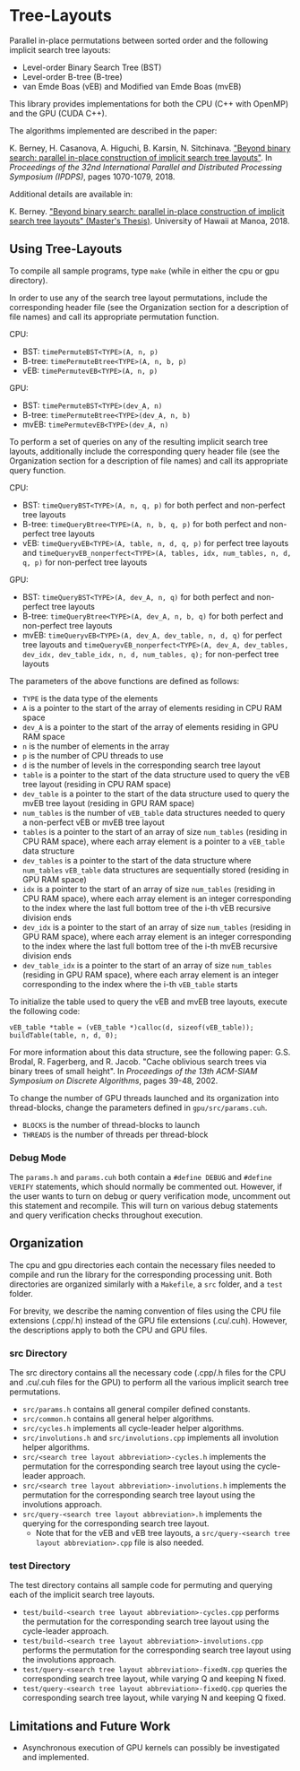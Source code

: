 # Tree-Layouts
Parallel in-place permutations between sorted order and the following implicit search tree layouts:
* Level-order Binary Search Tree (BST)
* Level-order B-tree (B-tree)
* van Emde Boas (vEB) and Modified van Emde Boas (mvEB)

This library provides implementations for both the CPU (C++ with OpenMP) and the GPU (CUDA C++).

The algorithms implemented are described in the paper:

K. Berney, H. Casanova, A. Higuchi, B. Karsin, N. Sitchinava. ["Beyond binary search: parallel in-place construction of implicit search tree layouts"](http://www2.hawaii.edu/~berneyk/publications/18-ipdps.pdf). In *Proceedings of the 32nd International Parallel and Distributed Processing Symposium (IPDPS)*, pages 1070-1079, 2018.

Additional details are available in:

K. Berney. ["Beyond binary search: parallel in-place construction of implicit search tree layouts" (Master's Thesis)](http://www2.hawaii.edu/~berneyk/publications/thesis.pdf). University of Hawaii at Manoa, 2018.




## Using Tree-Layouts

To compile all sample programs, type `make` (while in either the cpu or gpu directory).

In order to use any of the search tree layout permutations, include the corresponding header file (see the Organization section for a description of file names) and call its appropriate permutation function.

CPU:
* BST: `timePermuteBST<TYPE>(A, n, p)`
* B-tree: `timePermuteBtree<TYPE>(A, n, b, p)`
* vEB: `timePermutevEB<TYPE>(A, n, p)`

GPU:
* BST: `timePermuteBST<TYPE>(dev_A, n)`
* B-tree: `timePermuteBtree<TYPE>(dev_A, n, b)`
* mvEB: `timePermutevEB<TYPE>(dev_A, n)`

To perform a set of queries on any of the resulting implicit search tree layouts, additionally include the corresponding query header file (see the Organization section for a description of file names) and call its appropriate query function.

CPU:
* BST: `timeQueryBST<TYPE>(A, n, q, p)` for both perfect and non-perfect tree layouts
* B-tree: `timeQueryBtree<TYPE>(A, n, b, q, p)` for both perfect and non-perfect tree layouts
* vEB: `timeQueryvEB<TYPE>(A, table, n, d, q, p)` for perfect tree layouts and `timeQueryvEB_nonperfect<TYPE>(A, tables, idx, num_tables, n, d, q, p)` for non-perfect tree layouts

GPU:
* BST: `timeQueryBST<TYPE>(A, dev_A, n, q)` for both perfect and non-perfect tree layouts
* B-tree: `timeQueryBtree<TYPE>(A, dev_A, n, b, q)` for both perfect and non-perfect tree layouts
* mvEB: `timeQueryvEB<TYPE>(A, dev_A, dev_table, n, d, q)` for perfect tree layouts and `timeQueryvEB_nonperfect<TYPE>(A, dev_A, dev_tables, dev_idx, dev_table_idx, n, d, num_tables, q);` for non-perfect tree layouts

The parameters of the above functions are defined as follows:
* `TYPE` is the data type of the elements
* `A` is a pointer to the start of the array of elements residing in CPU RAM space
* `dev_A` is a pointer to the start of the array of elements residing in GPU RAM space
* `n` is the number of elements in the array
* `p` is the number of CPU threads to use
* `d` is the number of levels in the corresponding search tree layout
* `table` is a pointer to the start of the data structure used to query the vEB tree layout (residing in CPU RAM space)
* `dev_table` is a pointer to the start of the data structure used to query the mvEB tree layout (residing in GPU RAM space)
* `num_tables` is the number of `vEB_table` data structures needed to query a non-perfect vEB or mvEB tree layout
* `tables` is a pointer to the start of an array of size `num_tables` (residing in CPU RAM space), where each array element is a pointer to a `vEB_table` data structure
* `dev_tables` is a pointer to the start of the data structure where `num_tables` `vEB_table` data structures are sequentially stored (residing in GPU RAM space)
* `idx` is a pointer to the start of an array of size `num_tables` (residing in CPU RAM space), where each array element is an integer corresponding to the index where the last full bottom tree of the i-th vEB recursive division ends
* `dev_idx` is a pointer to the start of an array of size `num_tables` (residing in GPU RAM space), where each array element is an integer corresponding to the index where the last full bottom tree of the i-th mvEB recursive division ends 
* `dev_table_idx` is a pointer to the start of an array of size `num_tables` (residing in GPU RAM space), where each array element is an integer corresponding to the index where the i-th `vEB_table` starts

To initialize the table used to query the vEB and mvEB tree layouts, execute the following code:
```
vEB_table *table = (vEB_table *)calloc(d, sizeof(vEB_table));
buildTable(table, n, d, 0);
```
For more information about this data structure, see the following paper: 
G.S. Brodal, R. Fagerberg, and R. Jacob. "Cache oblivious search trees via binary trees of small height". In *Proceedings of the 13th ACM-SIAM Symposium on Discrete Algorithms*, pages 39-48, 2002.

To change the number of GPU threads launched and its organization into thread-blocks, change the parameters defined in `gpu/src/params.cuh`.
* `BLOCKS` is the number of thread-blocks to launch
* `THREADS` is the number of threads per thread-block

### Debug Mode

The `params.h` and `params.cuh` both contain a `#define DEBUG` and `#define VERIFY` statements, which should normally be commented out.
However, if the user wants to turn on debug or query verification mode, uncomment out this statement and recompile.
This will turn on various debug statements and query verification checks throughout execution.




## Organization
The cpu and gpu directories each contain the necessary files needed to compile and run the library for the corresponding processing unit.
Both directories are organized similarly with a `Makefile`, a `src` folder, and a `test` folder.

For brevity, we describe the naming convention of files using the CPU file extensions (.cpp/.h) instead of the GPU file extensions (.cu/.cuh).
However, the descriptions apply to both the CPU and GPU files.

### src Directory
The src directory contains all the necessary code (.cpp/.h files for the CPU and .cu/.cuh files for the GPU) to perform all the various implicit search tree permutations.

* `src/params.h` contains all general compiler defined constants.
* `src/common.h` contains all general helper algorithms.
* `src/cycles.h` implements all cycle-leader helper algorithms.
* `src/involutions.h` and `src/involutions.cpp` implements all involution helper algorithms.
* `src/<search tree layout abbreviation>-cycles.h` implements the permutation for the corresponding search tree layout using the cycle-leader approach.
* `src/<search tree layout abbreviation>-involutions.h` implements the permutation for the corresponding search tree layout using the involutions approach.
* `src/query-<search tree layout abbreviation>.h` implements the querying for the corresponding search tree layout.
	* Note that for the vEB and vEB tree layouts, a `src/query-<search tree layout abbreviation>.cpp` file is also needed.

### test Directory
The test directory contains all sample code for permuting and querying each of the implicit search tree layouts.

* `test/build-<search tree layout abbreviation>-cycles.cpp` performs the permutation for the corresponding search tree layout using the cycle-leader approach.
* `test/build-<search tree layout abbreviation>-involutions.cpp` performs the permutation for the corresponding search tree layout using the involutions approach.
* `test/query-<search tree layout abbreviation>-fixedN.cpp` queries the corresponding search tree layout, while varying Q and keeping N fixed.
* `test/query-<search tree layout abbreviation>-fixedQ.cpp` queries the corresponding search tree layout, while varying N and keeping Q fixed.




## Limitations and Future Work
* Asynchronous execution of GPU kernels can possibly be investigated and implemented.

